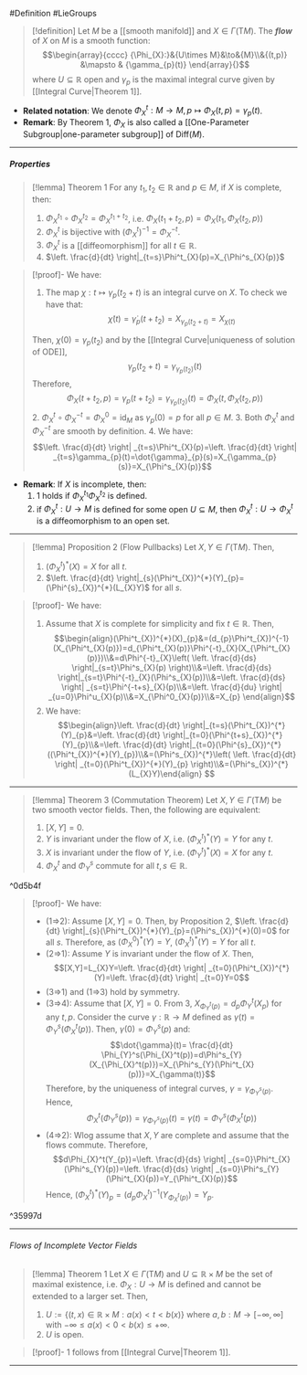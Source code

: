 #Definition #LieGroups 

> [!definition]
> Let $M$ be a [[smooth manifold]] and $X\in \Gamma(\text{T}M)$. The ***flow*** of $X$ on $M$ is a smooth function: $$\begin{array}{cccc} {\Phi_{X}:}&{U\times M}&\to&{M}\\&{(t,p)} &\mapsto & {\gamma_{p}(t)} \end{array}{}$$where $U\subseteq \mathbb{R}$ open and  $\gamma_{p}$ is the maximal integral curve given by [[Integral Curve|Theorem 1]].
- **Related notation**: We denote $\Phi_{X}^t:M\to M,p\mapsto \Phi_{X}(t,p)=\gamma_{p}(t)$. 
- **Remark**: By Theorem 1, $\Phi_{X}$ is also called a [[One-Parameter Subgroup|one-parameter subgroup]] of $\text{Diff}(M)$. 
---
##### Properties
> [!lemma] Theorem 1
> For any $t_{1},t_{2}\in \mathbb{R}$ and $p\in M$, if $X$ is complete, then:
> 1. $\Phi_{X}^{t_{1}}\circ\Phi_{X}^{t_{2}}=\Phi_{X}^{t_{1}+t_{2}}$, i.e. $\Phi_{X}(t_{1}+t_{2},p)=\Phi_{X}(t_{1},\Phi_{X}(t_{2},p))$
> 2. $\Phi_{X}^t$ is bijective with $(\Phi_{X}^t)^{-1}=\Phi_{X}^{-t}$.
> 3. $\Phi_{X}^t$ is a [[diffeomorphism]] for all $t\in \mathbb{R}$.
> 4. $\left. \frac{d}{dt} \right|_{t=s}\Phi^t_{X}(p)=X_{\Phi^s_{X}(p)}$

> [!proof]-
> We have:
> 1. The map $\chi:t\mapsto \gamma_{p}(t_{2}+t)$ is an integral curve on $X$. To check we have that: $$\dot{\chi}(t)=\dot{\gamma}_{p}(t+t_{2})=X_{\gamma_{p}(t_{2}+t)}=X_{\chi(t)}$$
> 
> 	Then, $\chi(0)=\gamma_{p}(t_{2})$ and by the [[Integral Curve|uniqueness of solution of ODE]], $$\gamma_{p}(t_{2}+t)=\gamma_{\gamma_{p}(t_{2})}(t)$$Therefore, $$\Phi_{X}(t+t_{2},p)=\gamma_{p}(t+t_{2})=\gamma_{\gamma_{p}(t_{2})}(t)=\Phi_{X}(t,\Phi_{X}(t_{2},p))$$
> 2. $\Phi_{X}^t\circ\Phi_{X}^{-t}=\Phi_{X}^0=\text{id}_{M}$ as $\gamma_{p}(0)=p$ for all $p\in M$. 
> 3. Both $\Phi^t_{X}$ and $\Phi^{-t}_{X}$ are smooth by definition.
> 4. We have:$$\left. \frac{d}{dt} \right| _{t=s}\Phi^t_{X}(p)=\left. \frac{d}{dt} \right| _{t=s}\gamma_{p}(t)=\dot{\gamma}_{p}(s)=X_{\gamma_{p}(s)}=X_{\Phi^s_{X}(p)}$$
- **Remark**: If $X$ is incomplete, then:
	1. 1 holds if $\Phi_{X}^{t_{1}}\Phi_{X}^{t_{2}}$ is defined.
	2. if $\Phi^t_{X}:U\to M$ is defined for some open $U\subseteq M$, then $\Phi_{X}^t:U\to \Phi_{X}^t$ is a diffeomorphism to an open set. 
---
> [!lemma] Proposition 2 (Flow Pullbacks)
> Let $X,Y\in \Gamma(\text{T}M)$. Then, 
> 1. $(\Phi^t_{X})^{*}(X)=X$ for all $t$.
> 2. $\left. \frac{d}{dt} \right|_{s}(\Phi^t_{X})^{*}(Y)_{p}=(\Phi^{s}_{X})^{*}(L_{X}Y)$ for all $s$.

> [!proof]-
> We have:
> 1. Assume that $X$ is complete for simplicity and fix $t\in \mathbb{R}$. Then, $$\begin{align}(\Phi^t_{X})^{*}(X)_{p}&=(d_{p}\Phi^t_{X})^{-1}(X_{\Phi^t_{X}(p)})=d_{\Phi^t_{X}(p)}\Phi^{-t}_{X}(X_{\Phi^t_{X}(p)})\\&=d\Phi^{-t}_{X}\left( \left. \frac{d}{ds} \right|_{s=t}\Phi^s_{X}(p)  \right)\\&=\left. \frac{d}{ds} \right|_{s=t}\Phi^{-t}_{X}(\Phi^s_{X}(p))\\&=\left. \frac{d}{ds} \right| _{s=t}\Phi^{-t+s}_{X}(p)\\&=\left. \frac{d}{du} \right| _{u=0}\Phi^u_{X}(p)\\&=X_{\Phi^0_{X}(p)}\\&=X_{p} \end{align}$$
> 2. We have: $$\begin{align}\left. \frac{d}{dt} \right|_{t=s}(\Phi^t_{X})^{*}(Y)_{p}&=\left. \frac{d}{dt} \right|_{t=0}(\Phi^{t+s}_{X})^{*}(Y)_{p}\\&=\left. \frac{d}{dt} \right|_{t=0}(\Phi^{s}_{X})^{*}((\Phi^t_{X})^{*}(Y)_{p})\\&=(\Phi^s_{X})^{*}\left( \left. \frac{d}{dt} \right| _{t=0}(\Phi^t_{X})^{*}(Y)_{p} \right)\\&=(\Phi^s_{X})^{*}(L_{X}Y)\end{align} $$
---
> [!lemma] Theorem 3 (Commutation Theorem)
> Let $X,Y\in \Gamma(\text{T}M)$ be two smooth vector fields. Then, the following are equivalent:
> 1. $[X,Y]=0$.
> 3. $Y$ is invariant under the flow of $X$, i.e. $(\Phi^t_{X})^{*}(Y)=Y$ for any $t$.
> 4. $X$ is invariant under the flow of $Y$, i.e. $(\Phi^t_{Y})^{*}(X)=X$ for any $t$.
> 5. $\Phi_{X}^t$ and $\Phi_{Y}^s$ commute for all $t,s\in \mathbb{R}$.

^0d5b4f

> [!proof]-
> We have: 
> - (1=>2): Assume $[X,Y]=0$. Then, by Proposition 2, $\left. \frac{d}{dt} \right|_{s}(\Phi^t_{X})^{*}(Y)_{p}=(\Phi^s_{X})^{*}(0)=0$ for all $s$. Therefore, as $(\Phi^0_{X})^{*}(Y)=Y$, $(\Phi^t_{X})^{*}(Y)=Y$ for all $t$.
> - (2=>1): Assume $Y$ is invariant under the flow of $X$. Then, $$[X,Y]=L_{X}Y=\left. \frac{d}{dt} \right| _{t=0}(\Phi^t_{X})^{*}(Y)=\left. \frac{d}{dt} \right| _{t=0}Y=0$$
> - (3=>1) and (1=>3) hold by symmetry.
> - (3=>4): Assume that $[X,Y]=0$. From 3, $X_{\Phi^t_{Y}(p)}=d_{p}\Phi^t_{Y}(X_{p})$ for any $t,p$. Consider the curve $\gamma:\mathbb{R}\to M$ defined as $\gamma(t)=\Phi_{Y}^s(\Phi_{X}^t(p))$. Then, $\gamma(0)=\Phi_{Y}^s(p)$ and: $$\dot{\gamma}(t)= \frac{d}{dt} \Phi_{Y}^s(\Phi_{X}^t(p))=d\Phi^s_{Y}(X_{\Phi_{X}^t(p)})=X_{\Phi^s_{Y}(\Phi^t_{X}(p))}=X_{\gamma(t)}$$
>   Therefore, by the uniqueness of integral curves, $\gamma=\gamma_{\Phi^s_{Y}(p)}$. Hence,$$\Phi_{X}^t(\Phi_{Y}^s(p))=\gamma_{\Phi^s_{Y}(p)}(t)=\gamma(t)=\Phi^s_{Y}(\Phi^t_{X}(p))$$
> - (4=>2): Wlog assume that $X,Y$ are complete and assume that the flows commute. Therefore, $$d\Phi_{X}^t(Y_{p})=\left. \frac{d}{ds} \right| _{s=0}\Phi^t_{X}(\Phi^s_{Y}(p))=\left. \frac{d}{ds} \right| _{s=0}\Phi^s_{Y}(\Phi^t_{X}(p))=Y_{\Phi^t_{X}(p)}$$Hence, $(\Phi^t_{X})^{*}(Y)_{p}=(d_{p}\Phi^t_{X})^{-1}(Y_{\Phi^t_{X}(p)})=Y_{p}$. 

^35997d

----
###### Flows of Incomplete Vector Fields

> [!lemma] Theorem 1
> Let $X\in \Gamma(\text{T}M)$ and $U\subseteq \mathbb{R}\times M$ be the set of maximal existence, i.e. $\Phi_{X}:U\to M$ is defined and cannot be extended to a larger set. Then, 
> 1. $U:=\{ (t,x)\in \mathbb{R}\times M: a(x)<t<b(x) \}$ where $a,b:M\to[-\infty,\infty]$ with $-\infty\leq a(x)< 0< b(x)\leq+\infty$.
> 2. $U$ is open.

> [!proof]-
> 1 follows from [[Integral Curve|Theorem 1]].
---
